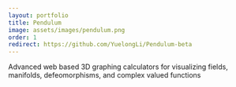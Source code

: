 ```yaml
---
layout: portfolio
title: Pendulum
image: assets/images/pendulum.png
order: 1
redirect: https://github.com/YuelongLi/Pendulum-beta
---
```


Advanced web based 3D graphing calculators for visualizing fields, manifolds, defeomorphisms, and complex valued functions